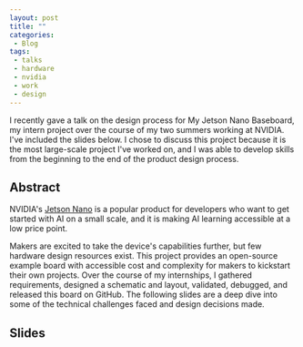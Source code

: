 ```yaml
---
layout: post
title: ""
categories:
 - Blog
tags:
 - talks
 - hardware
 - nvidia
 - work
 - design
---
```


I recently gave a talk on the design process for My Jetson Nano Baseboard, my intern project over the course of my two summers working at NVIDIA. I've included the slides below. I chose to discuss this project because it is the most large-scale project I've worked on, and I was able to develop skills from the beginning to the end of the product design process.

## Abstract
NVIDIA's [Jetson Nano](https://www.nvidia.com/en-us/autonomous-machines/embedded-systems/jetson-nano/) is a popular product for developers who want to get started with AI on a small scale, and it is making AI learning accessible at a low price point. 

Makers are excited to take the device's capabilities further, but few hardware design resources exist. This project provides an open-source example board with accessible cost and complexity for makers to kickstart their own projects. Over the course of my internships, I gathered requirements, designed a schematic and layout, validated, debugged, and released this board on GitHub. The following slides are a deep dive into some of the technical challenges faced and design decisions made.


## Slides

<script async class="speakerdeck-embed" data-id="ab57303cdfc04f3a9b6666e06796e510" data-ratio="1.77777777777778" src="//speakerdeck.com/assets/embed.js"></script>
